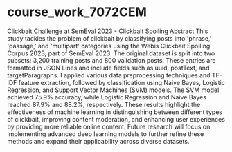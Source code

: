 # course_work_7072CEM
Clickbait Challenge at SemEval 2023 - Clickbait Spoiling
Abstract
This study tackles the problem of clickbait by classifying posts into 'phrase,' 'passage,' and 'multipart' categories using the Webis Clickbait Spoiling Corpus 2023, part of SemEval 2023. The original dataset is split into two subsets: 3,200 training posts and 800 validation posts. These entries are formatted in JSON Lines and include fields such as uuid, postText, and targetParagraphs. I applied various data preprocessing techniques and TF-IDF feature extraction, followed by classification using Naive Bayes, Logistic Regression, and Support Vector Machines (SVM) models. The SVM model achieved 75.9% accuracy, while Logistic Regression and Naive Bayes reached 87.9% and 88.2%, respectively. These results highlight the effectiveness of machine learning in distinguishing between different types of clickbait, improving content moderation, and enhancing user experiences by providing more reliable online content. Future research will focus on implementing advanced deep learning models to further refine these methods and expand their applicability across diverse datasets.
